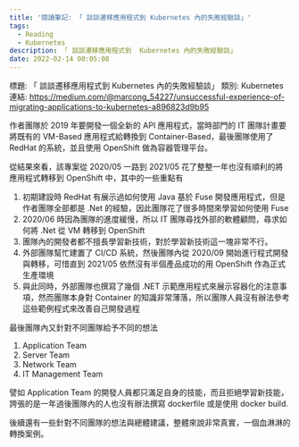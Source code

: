 ```yaml
---
title: '閱讀筆記: 「 談談遷移應用程式到 Kubernetes 內的失敗經驗談」'
tags:
  - Reading
  - Kubernetes
description: 「 談談遷移應用程式到  Kubernetes 內的失敗經驗談」
date: 2022-02-14 00:05:08
---
```


標題: 「 談談遷移應用程式到  Kubernetes 內的失敗經驗談」
類別: Kubernetes
連結: https://medium.com/@marcong_54227/unsuccessful-experience-of-migrating-applications-to-kubernetes-a896823d9b95

作者團隊於 2019 年要開發一個全新的 API 應用程式，當時部門的 IT 團隊計畫要將既有的 VM-Based 應用程式給轉換到 Container-Based，最後團隊使用了 RedHat 的系統，並且使用
OpenShift 做為容器管理平台。

從結果來看，該專案從 2020/05 一路到 2021/05 花了整整一年也沒有順利的將應用程式轉移到 OpenShift 中，其中的一些重點有
1. 初期建設時 RedHat 有展示過如何使用 Java 基於 Fuse 開發應用程式，但是作者團隊全部都是 .Net 的經驗，因此團隊花了很多時間來學習如何使用 Fuse
2. 2020/06 時因為團隊的進度緩慢，所以 IT 團隊尋找外部的軟體顧問，尋求如何將 .Net 從 VM 轉移到 OpenShift
3. 團隊內的開發者都不擅長學習新技術，對於學習新技術這一塊非常不行。
4. 外部團隊幫忙建置了 CI/CD 系統，然後團隊內從 2020/09 開始進行程式開發與轉移，可惜直到 2021/05 依然沒有半個產品成功的用 OpenShift 作為正式生產環境
5. 與此同時，外部團隊也撰寫了幾個 .NET 示範應用程式來展示容器化的注意事項，然而團隊本身對 Container 的知識非常薄落，所以團隊人員沒有辦法參考這些範例程式來改善自己開發過程

最後團隊內又針對不同團隊給予不同的想法
1. Application Team
2. Server Team
3. Network Team
4. IT Management Team

譬如 Application Team 的開發人員都只滿足自身的技能，而且拒絕學習新技能，誇張的是一年過後團隊內的人也沒有辦法撰寫 dockerfile 或是使用 docker build.

後續還有一些針對不同團隊的想法與總體建議，整體來說非常真實，一個血淋淋的轉換案例。

